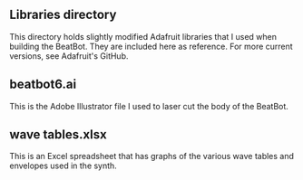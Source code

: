 Libraries directory
-------------------

This directory holds slightly modified Adafruit libraries that I used when building the BeatBot. They are included here as reference. For more current versions, see Adafruit's GitHub.

beatbot6.ai
-----------

This is the Adobe Illustrator file I used to laser cut the body of the BeatBot. 

wave tables.xlsx
----------------

This is an Excel spreadsheet that has graphs of the various wave tables and envelopes used in the synth. 
